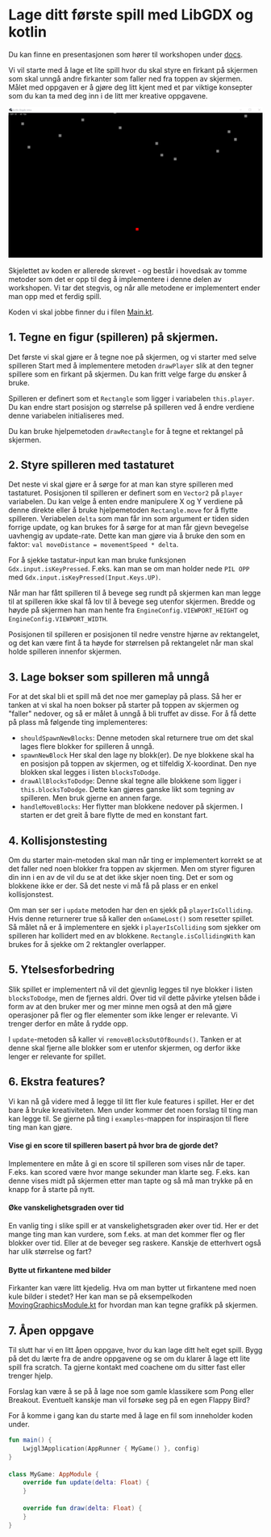 # Lage ditt første spill med LibGDX og kotlin

Du kan finne en presentasjonen som hører til workshopen under [docs](docs).

Vi vil starte med å lage et lite spill hvor du skal styre en firkant på skjermen som skal
unngå andre firkanter som faller ned fra toppen av skjermen. Målet med oppgaven er å gjøre
deg litt kjent med et par viktige konsepter som du kan ta med deg inn i de litt mer kreative
oppgavene.

![Animasjon av spillet](docs/slides/bilder/game-animation.gif)

Skjelettet av koden er allerede skrevet - og består i hovedsak av tomme metoder som
det er opp til deg å implementere i denne delen av workshopen. Vi tar det stegvis, og når
alle metodene er implementert ender man opp med et ferdig spill.

Koden vi skal jobbe finner du i filen [Main.kt](src/main/kotlin/org/veiset/libgdx/Main.kt).

## 1. Tegne en figur (spilleren) på skjermen.

Det første vi skal gjøre er å tegne noe på skjermen, og vi starter med selve spilleren
Start med å implementere metoden `drawPlayer` slik at den tegner spillere som en firkant
på skjermen. Du kan fritt velge farge du ønsker å bruke.

Spilleren er definert som et `Rectangle` som ligger i variabelen `this.player`. Du kan
endre start posisjon og størrelse på spilleren ved å endre verdiene denne variabelen
initialiseres med.

Du kan bruke hjelpemetoden `drawRectangle` for å tegne et rektangel på skjermen.

## 2. Styre spilleren med tastaturet

Det neste vi skal gjøre er å sørge for at man kan styre spilleren med tastaturet.
Posisjonen til spilleren er definert som en `Vector2` på `player` variabelen.
Du kan velge å enten endre manipulere X og Y verdiene på denne direkte eller å bruke
hjelpemetoden `Rectangle.move` for å flytte spilleren. Veriabelen `delta` som man får
inn som argument er tiden siden forrige update, og kan brukes for å sørge for at man
får gjevn bevegelse uavhengig av update-rate. Dette kan man gjøre via å bruke den som
en faktor: `val moveDistance = movementSpeed * delta`.

For å sjekke tastatur-input kan man bruke funksjonen `Gdx.input.isKeyPressed`. F.eks.
kan man se om man holder nede `PIL OPP` med `Gdx.input.isKeyPressed(Input.Keys.UP)`.

Når man har fått spilleren til å bevege seg rundt på skjermen kan man legge til at
spilleren ikke skal få lov til å bevege seg utenfor skjermen. Bredde og høyde på skjermen
han man hente fra `EngineConfig.VIEWPORT_HEIGHT` og `EngineConfig.VIEWPORT_WIDTH`.

Posisjonen til spilleren  er posisjonen til nedre venstre hjørne av rektangelet, og
det kan være fint å ta høyde for størrelsen på rektangelet når man skal holde spilleren
innenfor skjermen.

## 3. Lage bokser som spilleren må unngå

For at det skal bli et spill må det noe mer gameplay på plass. Så her er tanken at vi
skal ha noen bokser på starter på toppen av skjermen og "faller" nedover, og så er målet
å unngå å bli truffet av disse. For å få dette på plass må følgende ting implementeres:

 * `shouldSpawnNewBlocks`: Denne metoden skal returnere true om det skal lages flere blokker
    for spilleren å unngå.
 * `spawnNewBlock` Her skal den lage ny blokk(er). De nye blokkene skal ha en posisjon på
    toppen av skjermen, og et tilfeldig X-koordinat. Den nye blokken skal legges i listen
   `blocksToDodge`.
 * `drawAllBlocksToDodge`: Denne skal tegne alle blokkene som ligger i `this.blocksToDodge`.
    Dette kan gjøres ganske likt som tegning av spilleren. Men bruk gjerne en annen farge.
 * `handleMoveBlocks`: Her flytter man blokkene nedover på skjermen. I starten er det greit
    å bare flytte de med en konstant fart.


## 4. Kollisjonstesting

Om du starter main-metoden skal man når ting er implementert korrekt se at det faller ned noen
blokker fra toppen av skjermen. Men om styrer figuren din inn i en av de vil du se at det ikke
skjer noen ting. Det er som og blokkene ikke er der. Så det neste vi må få på plass er en
enkel kollisjonstest.

Om man ser ser i `update` metoden har den en sjekk på `playerIsColliding`. Hvis denne returnerer
true så kaller den `onGameLost()` som resetter spillet. Så målet nå er å implementere en sjekk i
`playerIsColliding` som sjekker om spilleren har kollidert med en av blokkene. `Rectangle.isCollidingWith`
kan brukes for å sjekke om 2 rektangler overlapper.


## 5. Ytelsesforbedring

Slik spillet er implementert nå vil det gjevnlig legges til nye blokker i listen `blocksToDodge`,
men de fjernes aldri. Over tid vil dette påvirke ytelsen både i form av at den bruker mer og mer minne
men også at den må gjøre operasjoner på fler og fler elementer som ikke lenger er relevante. Vi trenger
derfor en måte å rydde opp. 

I `update`-metoden så kaller vi `removeBlocksOutOfBounds()`. Tanken er at denne skal fjerne alle blokker
som er utenfor skjermen, og derfor ikke lenger er relevante for spillet.

## 6. Ekstra features?

Vi kan nå gå videre med å legge til litt fler kule features i spillet. Her er det bare å bruke kreativiteten. Men under
kommer det noen forslag til ting man kan legge til. Se gjerne på ting i `examples`-mappen for inspirasjon til flere ting
man kan gjøre.


#### Vise gi en score til spilleren basert på hvor bra de gjorde det?

Implementere en måte å gi en score til spilleren som vises når de taper. F.eks. kan scored være hvor mange sekunder man
klarte seg. F.eks. kan denne vises midt på skjermen etter man tapte og så må man trykke på en knapp for å starte på nytt.

#### Øke vanskelighetsgraden over tid

En vanlig ting i slike spill er at vanskelighetsgraden øker over tid. Her er det mange ting man kan vurdere, som f.eks. 
at man det kommer fler og fler blokker over tid. Eller at de beveger seg raskere. Kanskje de etterhvert også har ulik
størrelse og fart?

#### Bytte ut firkantene med bilder

Firkanter kan være litt kjedelig. Hva om man bytter ut firkantene med noen kule bilder i stedet? Her kan man se på
eksempelkoden [MovingGraphicsModule.kt](src/main/kotlin/org/veiset/libgdx/examples/MovingGraphicModule.kt) for hvordan
man kan tegne grafikk på skjermen.


## 7. Åpen oppgave

Til slutt har vi en litt åpen oppgave, hvor du kan lage ditt helt eget spill. Bygg på det du lærte
fra de andre oppgavene og se om du klarer å lage ett lite spill fra scratch. Ta gjerne kontakt med
coachene om du sitter fast eller trenger hjelp.

Forslag kan være å se på å lage noe som gamle klassikere som Pong eller Breakout. Eventuelt
kanskje man vil forsøke seg på en egen Flappy Bird? 

For å komme i gang kan du starte med å lage en fil som inneholder koden under.

```kotlin
fun main() {
    Lwjgl3Application(AppRunner { MyGame() }, config)
}

class MyGame: AppModule {
    override fun update(delta: Float) {
    }

    override fun draw(delta: Float) {
    }
}
```
